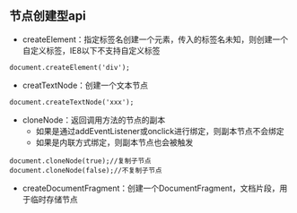 ## 节点创建型api

* createElement：指定标签名创建一个元素，传入的标签名未知，则创建一个自定义标签，IE8以下不支持自定义标签

```
document.createElement('div');
```

* creatTextNode：创建一个文本节点

```
document.createTextNode('xxx');
```

* cloneNode：返回调用方法的节点的副本
  * 如果是通过addEventListener或onclick进行绑定，则副本节点不会绑定
  * 如果是内联方式绑定，则副本节点也会被触发

```
document.cloneNode(true);//复制子节点
document.cloneNode(false);//不复制子节点
```

* createDocumentFragment：创建一个DocumentFragment，文档片段，用于临时存储节点



